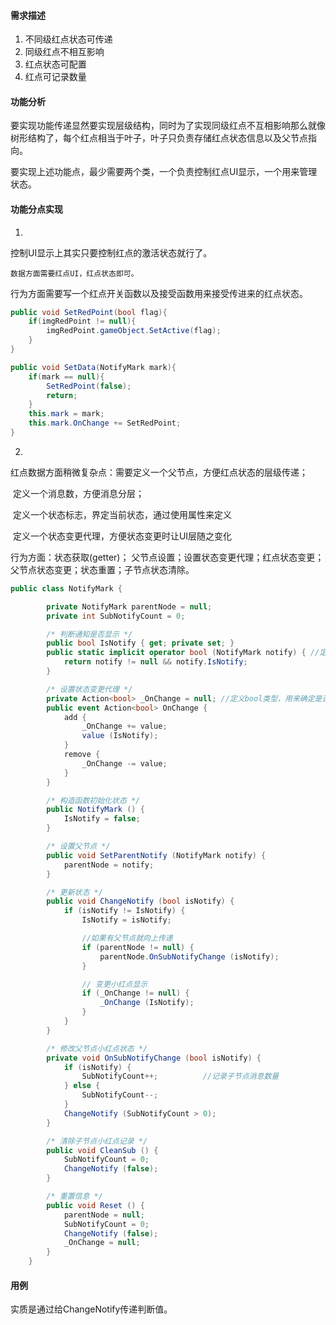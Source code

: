 #### 需求描述

1. 不同级红点状态可传递
2. 同级红点不相互影响
3. 红点状态可配置
4. 红点可记录数量

#### 功能分析

要实现功能传递显然要实现层级结构，同时为了实现同级红点不互相影响那么就像树形结构了，每个红点相当于叶子，叶子只负责存储红点状态信息以及父节点指向。

要实现上述功能点，最少需要两个类，一个负责控制红点UI显示，一个用来管理状态。

#### 功能分点实现

1.

控制UI显示上其实只要控制红点的激活状态就行了。

 	数据方面需要红点UI，红点状态即可。

​	行为方面需要写一个红点开关函数以及接受函数用来接受传进来的红点状态。

```c#
public void SetRedPoint(bool flag){
    if(imgRedPoint != null){
        imgRedPoint.gameObject.SetActive(flag);
    }
}
```

```C#
public void SetData(NotifyMark mark){
    if(mark == null){
        SetRedPoint(false);
        return;
    }
    this.mark = mark;
    this.mark.OnChange += SetRedPoint;
}
```

2.

红点数据方面稍微复杂点：需要定义一个父节点，方便红点状态的层级传递；

​						定义一个消息数，方便消息分层；

​						定义一个状态标志，界定当前状态，通过使用属性来定义

​						定义一个状态变更代理，方便状态变更时让UI层随之变化

行为方面：状态获取(getter)； 父节点设置；设置状态变更代理；红点状态变更；父节点状态变更；状态重置；子节点状态清除。

```C#
public class NotifyMark {

		private NotifyMark parentNode = null;
		private int SubNotifyCount = 0;

		/* 判断通知是否显示 */
		public bool IsNotify { get; private set; }
		public static implicit operator bool (NotifyMark notify) { //定义隐式转换
			return notify != null && notify.IsNotify;
		}

		/* 设置状态变更代理 */
		private Action<bool> _OnChange = null; //定义bool类型，用来确定是否显示小红点
		public event Action<bool> OnChange {
			add {
				_OnChange += value;
				value (IsNotify);
			}
			remove {
				_OnChange -= value;
			}
		}

		/* 构造函数初始化状态 */
		public NotifyMark () {
			IsNotify = false;
		}

		/* 设置父节点 */
		public void SetParentNotify (NotifyMark notify) {
			parentNode = notify;
		}

		/* 更新状态 */
		public void ChangeNotify (bool isNotify) {
			if (isNotify != IsNotify) {
				IsNotify = isNotify;

				//如果有父节点就向上传递
				if (parentNode != null) {
					parentNode.OnSubNotifyChange (isNotify);
				}

				// 变更小红点显示
				if (_OnChange != null) {
					_OnChange (IsNotify);
				}
			}
		}

		/* 修改父节点小红点状态 */
		private void OnSubNotifyChange (bool isNotify) {
			if (isNotify) {
				SubNotifyCount++;          //记录子节点消息数量
			} else {
				SubNotifyCount--;
			}
			ChangeNotify (SubNotifyCount > 0);
		}

		/* 清除子节点小红点记录 */
		public void CleanSub () {
			SubNotifyCount = 0;
			ChangeNotify (false);
		}

		/* 重置信息 */
		public void Reset () {
			parentNode = null;
			SubNotifyCount = 0;
			ChangeNotify (false);
			_OnChange = null;
		}
	}
```

#### 用例

实质是通过给ChangeNotify传递判断值。



